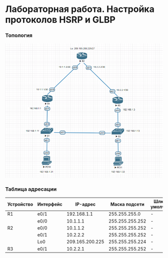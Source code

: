 # Лабораторная работа. Настройка протоколов HSRP и GLBP
### Топология
![](1.png)
### Таблица адресации
|Устройство|Интерфейс|IP-адрес      |Маска подсети   |Шлюз по умолчанию|
|----------|---------|---------------|----------------|-----------------|
| R1			 | e0/1		 |192.168.1.1    |255.255.255.0   |-                |
|          | e0/0    |10.1.1.1       |255.255.255.252 |-                |
| R2       | e0/0    |10.1.1.2       |255.255.255.252 |-                |
|          | e0/1    |10.2.2.2       |255.255.255.252 |-                |
|          | Lo0     |209.165.200.225|255.255.255.224 |-                |
| R3       | e0/1    |10.2.2.1       |255.255.255.252 |-                |




